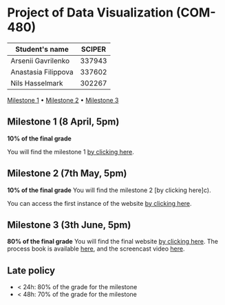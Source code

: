 # Project of Data Visualization (COM-480)

| Student's name | SCIPER |
| -------------- | ------ |
| Arsenii Gavrilenko | 337943 |
| Anastasia Filippova | 337602 |
| Nils Hasselmark | 302267 |

[Milestone 1](https://github.com/com-480-data-visualization/datavis-project-2022-naa/blob/main/Deliverables/NAA_milestone_1.pdf) • [Milestone 2](https://github.com/com-480-data-visualization/datavis-project-2022-naa/blob/main/Deliverables/NAA_milestone_2.pdf) • [Milestone 3](#milestone-3)

## Milestone 1 (8 April, 5pm)

**10% of the final grade**

You will find the milestone 1 [by clicking here](https://github.com/com-480-data-visualization/datavis-project-2022-naa/blob/main/Deliverables/NAA_milestone_1.pdf).

## Milestone 2 (7th May, 5pm)

**10% of the final grade**
You will find the milestone 2 [by clicking here]c).

You can access the first instance of the website [by clicking here](https://nastya236.github.io/us_elections/).

## Milestone 3 (3th June, 5pm)


**80% of the final grade**
You will find the final website [by clicking here](https://com-480-data-visualization.github.io/datavis-project-2022-naa/).
The process book is available [here](https://github.com/com-480-data-visualization/datavis-project-2022-naa/blob/master/Deliverables/NAA_milestone_3.pdf), and the screencast video [here](https://youtu.be/IeP69ATmtR4).


## Late policy

- < 24h: 80% of the grade for the milestone
- < 48h: 70% of the grade for the milestone
